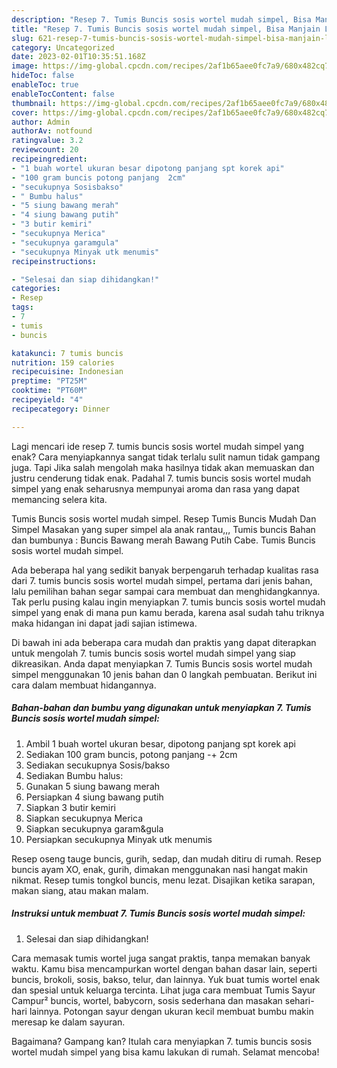 ```yaml
---
description: "Resep 7. Tumis Buncis sosis wortel mudah simpel, Bisa Manjain Lidah"
title: "Resep 7. Tumis Buncis sosis wortel mudah simpel, Bisa Manjain Lidah"
slug: 621-resep-7-tumis-buncis-sosis-wortel-mudah-simpel-bisa-manjain-lidah
category: Uncategorized
date: 2023-02-01T10:35:51.168Z
image: https://img-global.cpcdn.com/recipes/2af1b65aee0fc7a9/680x482cq70/7-tumis-buncis-sosis-wortel-mudah-simpel-foto-resep-utama.jpg
hideToc: false
enableToc: true
enableTocContent: false
thumbnail: https://img-global.cpcdn.com/recipes/2af1b65aee0fc7a9/680x482cq70/7-tumis-buncis-sosis-wortel-mudah-simpel-foto-resep-utama.jpg
cover: https://img-global.cpcdn.com/recipes/2af1b65aee0fc7a9/680x482cq70/7-tumis-buncis-sosis-wortel-mudah-simpel-foto-resep-utama.jpg
author: Admin
authorAv: notfound
ratingvalue: 3.2
reviewcount: 20
recipeingredient:
- "1 buah wortel ukuran besar dipotong panjang spt korek api"
- "100 gram buncis potong panjang  2cm"
- "secukupnya Sosisbakso"
- " Bumbu halus"
- "5 siung bawang merah"
- "4 siung bawang putih"
- "3 butir kemiri"
- "secukupnya Merica"
- "secukupnya garamgula"
- "secukupnya Minyak utk menumis"
recipeinstructions:

- "Selesai dan siap dihidangkan!"
categories:
- Resep
tags:
- 7
- tumis
- buncis

katakunci: 7 tumis buncis 
nutrition: 159 calories
recipecuisine: Indonesian
preptime: "PT25M"
cooktime: "PT60M"
recipeyield: "4"
recipecategory: Dinner

---
```



Lagi mencari ide resep 7. tumis buncis sosis wortel mudah simpel yang enak? Cara menyiapkannya sangat tidak terlalu sulit namun tidak gampang juga. Tapi Jika salah mengolah maka hasilnya tidak akan memuaskan dan justru cenderung tidak enak. Padahal 7. tumis buncis sosis wortel mudah simpel yang enak seharusnya mempunyai aroma dan rasa yang dapat memancing selera kita.


Tumis Buncis sosis wortel mudah simpel. Resep Tumis Buncis Mudah Dan Simpel Masakan yang super simpel ala anak rantau,,, Tumis buncis Bahan dan bumbunya : Buncis Bawang merah Bawang Putih Cabe. Tumis Buncis sosis wortel mudah simpel.

Ada beberapa hal yang sedikit banyak berpengaruh terhadap kualitas rasa dari 7. tumis buncis sosis wortel mudah simpel, pertama dari jenis bahan, lalu pemilihan bahan segar sampai cara membuat dan menghidangkannya. Tak perlu pusing kalau ingin menyiapkan 7. tumis buncis sosis wortel mudah simpel yang enak di mana pun kamu berada, karena asal sudah tahu triknya maka hidangan ini dapat jadi sajian istimewa.


Di bawah ini ada beberapa cara mudah dan praktis yang dapat diterapkan untuk mengolah 7. tumis buncis sosis wortel mudah simpel yang siap dikreasikan. Anda dapat menyiapkan 7. Tumis Buncis sosis wortel mudah simpel menggunakan 10 jenis bahan dan 0 langkah pembuatan. Berikut ini cara dalam membuat hidangannya.

<!--inarticleads1-->

##### Bahan-bahan dan bumbu yang digunakan untuk menyiapkan 7. Tumis Buncis sosis wortel mudah simpel:

1. Ambil 1 buah wortel ukuran besar, dipotong panjang spt korek api
1. Sediakan 100 gram buncis, potong panjang -+ 2cm
1. Sediakan secukupnya Sosis/bakso
1. Sediakan  Bumbu halus:
1. Gunakan 5 siung bawang merah
1. Persiapkan 4 siung bawang putih
1. Siapkan 3 butir kemiri
1. Siapkan secukupnya Merica
1. Siapkan secukupnya garam&amp;gula
1. Persiapkan secukupnya Minyak utk menumis


Resep oseng tauge buncis, gurih, sedap, dan mudah ditiru di rumah. Resep buncis ayam XO, enak, gurih, dimakan menggunakan nasi hangat makin nikmat. Resep tumis tongkol buncis, menu lezat. Disajikan ketika sarapan, makan siang, atau makan malam. 

<!--inarticleads2-->

##### Instruksi untuk membuat 7. Tumis Buncis sosis wortel mudah simpel:


1. Selesai dan siap dihidangkan!

Cara memasak tumis wortel juga sangat praktis, tanpa memakan banyak waktu. Kamu bisa mencampurkan wortel dengan bahan dasar lain, seperti buncis, brokoli, sosis, bakso, telur, dan lainnya. Yuk buat tumis wortel enak dan spesial untuk keluarga tercinta. Lihat juga cara membuat Tumis Sayur Campur² buncis, wortel, babycorn, sosis sederhana dan masakan sehari-hari lainnya. Potongan sayur dengan ukuran kecil membuat bumbu makin meresap ke dalam sayuran. 

Bagaimana? Gampang kan? Itulah cara menyiapkan 7. tumis buncis sosis wortel mudah simpel yang bisa kamu lakukan di rumah. Selamat mencoba!
